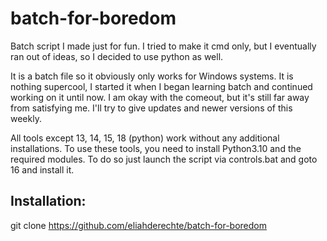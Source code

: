 # batch-for-boredom
Batch script I made just for fun. I tried to make it cmd only, but I eventually ran out of ideas, so I decided to use python as well. 

It is a batch file so it obviously only works for Windows systems.
It is nothing supercool, I started it when I began learning batch and continued working on it until now.
I am okay with the comeout, but it's still far away from satisfying me.
I'll try to give updates and newer versions of this weekly.

All tools except 13, 14, 15, 18 (python) work without any additional installations.
To use these tools, you need to install Python3.10 and the required modules. 
To do so just launch the script via controls.bat and goto 16 and install it.


## Installation:

git clone https://github.com/eliahderechte/batch-for-boredom
